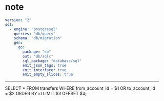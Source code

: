 # note

```yml
version: "2"
sql:
  - engine: "postgresql"
    queries: "db/query"
    schema: "db/migration"
    gen:
      go:
        package: "db"
        out: "db/sqlc"
        sql_package: "database/sql"
        emit_json_tags: true
        emit_interface: true
        emit_empty_slices: true
```

---
SELECT * FROM transfers
WHERE
    from_account_id = $1 OR
    to_account_id = $2
ORDER BY id
LIMIT $3
OFFSET $4;
